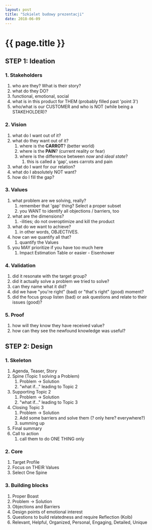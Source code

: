 ```yaml
---
layout: post
title: "Szkielet budowy prezentacji"
date: 2018-06-09
---
```


# {{ page.title }}

## STEP 1: Ideation

### 1. Stakeholders

1. who are they? What is their story?
2. what do they DO?
3. functional, emotional, social
4. what is in this product for THEM (probably filled past 'point 3')
5. who/what is our CUSTOMER and who is NOT (while being a STAKEHOLDER)?

### 2. Vision

1. what do I want out of it?
1. what do they want out of it?
    1. where is the **CARROT**? (better world)
    1. where is the **PAIN**? (current reality or fear)
    1. where is the difference between _now_ and _ideal state_?
        1. this is called a 'gap', uses carrots and pain
1. what do I want for our relation?
1. what do I absolutely NOT want?
1. how do I fill the gap?

### 3. Values

1. what problem are we solving, really?
    1. remember that 'gap' thing? Select a proper subset
    2. you WANT to identify all objections / barriers, too
1. what are the dimensions?
    1. -ilities; do not overoptimize and kill the product
1. what do we want to achieve?
    1. in other words, OBJECTIVES.
1. how can we quantify all that?
    1. quantify the Values
1. you MAY prioritize if you have too much here
    1. Impact Estimation Table or easier - Eisenhower

### 4. Validation

1. did it resonate with the target group?
1. did it actually solve a problem we tried to solve?
1. can they name what it did?
1. did we have "you're right" (bad) or "that's right" (good) moment?
1. did the focus group listen (bad) or ask questions and relate to their issues (good)?

### 5. Proof

1. how will they know they have received value?
1. how can they see the newfound knowledge was useful?

## STEP 2: Design

### 1. Skeleton

1. Agenda, Teaser, Story
1. Spine (Topic 1 solving a Problem)
    1. Problem -> Solution
    2. "what if..." leading to Topic 2
1. Supporting Topic 2
    1. Problem -> Solution
    2. "what if..." leading to Topic 3
1. Closing Topic 3
    1. Problem -> Solution
    2. Add some barriers and solve them (? only here? everywhere?)
    3. summing up
1. Final summary
1. Call to action
    1. call them to do ONE THING only

### 2. Core

1. Target Profile
1. Focus on THEIR Values
1. Select One Spine

### 3. Building blocks

1. Proper Boast
1. Problem -> Solution
1. Objections and Barriers
1. Design points of emotional interest
1. Questions to build relatedness and require Reflection (Kolb)
1. Relevant, Helpful, Organized, Personal, Engaging, Detailed, Unique
